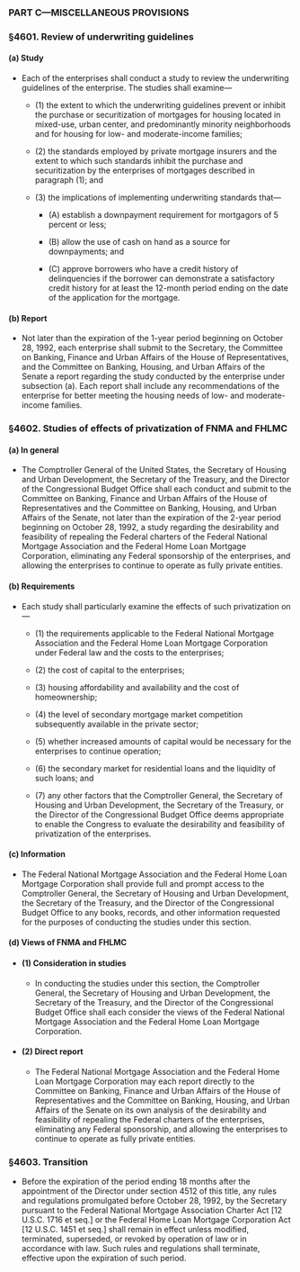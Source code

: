 ### PART C—MISCELLANEOUS PROVISIONS

### §4601. Review of underwriting guidelines
#### (a) Study
* Each of the enterprises shall conduct a study to review the underwriting guidelines of the enterprise. The studies shall examine—

  * (1) the extent to which the underwriting guidelines prevent or inhibit the purchase or securitization of mortgages for housing located in mixed-use, urban center, and predominantly minority neighborhoods and for housing for low- and moderate-income families;

  * (2) the standards employed by private mortgage insurers and the extent to which such standards inhibit the purchase and securitization by the enterprises of mortgages described in paragraph (1); and

  * (3) the implications of implementing underwriting standards that—

    * (A) establish a downpayment requirement for mortgagors of 5 percent or less;

    * (B) allow the use of cash on hand as a source for downpayments; and

    * (C) approve borrowers who have a credit history of delinquencies if the borrower can demonstrate a satisfactory credit history for at least the 12-month period ending on the date of the application for the mortgage.

#### (b) Report
* Not later than the expiration of the 1-year period beginning on October 28, 1992, each enterprise shall submit to the Secretary, the Committee on Banking, Finance and Urban Affairs of the House of Representatives, and the Committee on Banking, Housing, and Urban Affairs of the Senate a report regarding the study conducted by the enterprise under subsection (a). Each report shall include any recommendations of the enterprise for better meeting the housing needs of low- and moderate-income families.

### §4602. Studies of effects of privatization of FNMA and FHLMC
#### (a) In general
* The Comptroller General of the United States, the Secretary of Housing and Urban Development, the Secretary of the Treasury, and the Director of the Congressional Budget Office shall each conduct and submit to the Committee on Banking, Finance and Urban Affairs of the House of Representatives and the Committee on Banking, Housing, and Urban Affairs of the Senate, not later than the expiration of the 2-year period beginning on October 28, 1992, a study regarding the desirability and feasibility of repealing the Federal charters of the Federal National Mortgage Association and the Federal Home Loan Mortgage Corporation, eliminating any Federal sponsorship of the enterprises, and allowing the enterprises to continue to operate as fully private entities.

#### (b) Requirements
* Each study shall particularly examine the effects of such privatization on—

  * (1) the requirements applicable to the Federal National Mortgage Association and the Federal Home Loan Mortgage Corporation under Federal law and the costs to the enterprises;

  * (2) the cost of capital to the enterprises;

  * (3) housing affordability and availability and the cost of homeownership;

  * (4) the level of secondary mortgage market competition subsequently available in the private sector;

  * (5) whether increased amounts of capital would be necessary for the enterprises to continue operation;

  * (6) the secondary market for residential loans and the liquidity of such loans; and

  * (7) any other factors that the Comptroller General, the Secretary of Housing and Urban Development, the Secretary of the Treasury, or the Director of the Congressional Budget Office deems appropriate to enable the Congress to evaluate the desirability and feasibility of privatization of the enterprises.

#### (c) Information
* The Federal National Mortgage Association and the Federal Home Loan Mortgage Corporation shall provide full and prompt access to the Comptroller General, the Secretary of Housing and Urban Development, the Secretary of the Treasury, and the Director of the Congressional Budget Office to any books, records, and other information requested for the purposes of conducting the studies under this section.

#### (d) Views of FNMA and FHLMC
* #### (1) Consideration in studies
  * In conducting the studies under this section, the Comptroller General, the Secretary of Housing and Urban Development, the Secretary of the Treasury, and the Director of the Congressional Budget Office shall each consider the views of the Federal National Mortgage Association and the Federal Home Loan Mortgage Corporation.

* #### (2) Direct report
  * The Federal National Mortgage Association and the Federal Home Loan Mortgage Corporation may each report directly to the Committee on Banking, Finance and Urban Affairs of the House of Representatives and the Committee on Banking, Housing, and Urban Affairs of the Senate on its own analysis of the desirability and feasibility of repealing the Federal charters of the enterprises, eliminating any Federal sponsorship, and allowing the enterprises to continue to operate as fully private entities.

### §4603. Transition
* Before the expiration of the period ending 18 months after the appointment of the Director under section 4512 of this title, any rules and regulations promulgated before October 28, 1992, by the Secretary pursuant to the Federal National Mortgage Association Charter Act [12 U.S.C. 1716 et seq.] or the Federal Home Loan Mortgage Corporation Act [12 U.S.C. 1451 et seq.] shall remain in effect unless modified, terminated, superseded, or revoked by operation of law or in accordance with law. Such rules and regulations shall terminate, effective upon the expiration of such period.